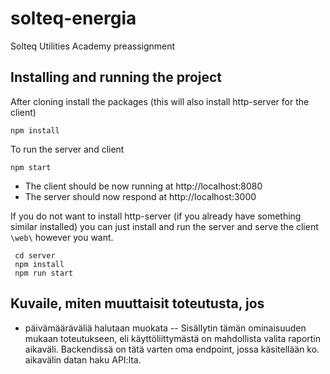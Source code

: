 # solteq-energia
Solteq Utilities Academy preassignment


## Installing and running the project

After cloning install the packages (this will also install http-server for the client)

``` 
npm install 
```

To run the server and client

``` 
npm start
```

- The client should be now running at http://localhost:8080
- The server should now respond at http://localhost:3000

If you do not want to install http-server (if you already have something similar installed)
you can just install and run the server and serve the client ```\web\``` however you want.

``` 
 cd server
 npm install
 npm run start
```

## Kuvaile, miten muuttaisit toteutusta, jos
- päivämääräväliä halutaan muokata
-- Sisällytin tämän ominaisuuden mukaan toteutukseen, eli käyttöliittymästä on mahdollista valita raportin aikaväli.
Backendissä on tätä varten oma endpoint, jossa käsitellään ko. aikavälin datan haku API:lta.
